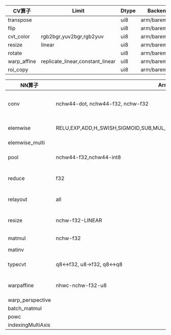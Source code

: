 | CV算子      | Limit                            | Dtype | Backend       |
| ----------- | -------------------------------- | ----- | ------------- |
| transpose   |                                  | ui8   | arm/barematel |
| flip        |                                  | ui8   | arm/barematel |
| cvt_color   | rgb2bgr,yuv2bgr,rgb2yuv          | ui8   | arm/barematel |
| resize      | linear                           | ui8   | arm/barematel |
| rotate      |                                  | ui8   | arm/barematel |
| warp_affine | replicate_linear,constant_linear | ui8   | arm/barematel |
| roi_copy    |                                  | ui8   | arm/barematel |


| NN算子            | Arm64                                                                     | ArmV7                | Barematel                                                                                                                                                    |
| ----------------- | ------------------------------------------------------------------------- | -------------------- | ------------------------------------------------------------------------------------------------------------------------------------------------------------ |
| conv              | nchw44-dot, nchw44-f32, nchw-f32                                          | nchw44-f32, nchw-f32 | nchw44-f32, nchw-f32                                                                                                                                         |
| elemwise          | RELU,EXP,ADD,H_SWISH,SIGMOID,SUB,MUL,TRUE_DIV,FUSE_ADD_RELU,FUSE_MUL_ADD3 | same with Arm64      | RELU,EXP,NEGATE,ROUND,ABS,H_SWISH,LOG,ADD,SUB,MUL,MAX,MIN,LEQ,LT,FLOOR_DIV,TRUE_DIV,FUSE_ADD_RELU,FUSE_ADD_SIGMOID,FUSE_ADD_TANH,FUSE_MUL_ADD3,FUSE_MUL_ADD4 |
| elemwise_multi    |                                                                           |                      | QADD QRELU QADD_AND_RELU                                                                                                                                     |
| pool              | nchw44-f32,nchw44-int8                                                    | same with Arm64      | nchw-f32-int8                                                                                                                                                |
| reduce            | f32                                                                       | same with Arm64      | f32                                                                                                                                                          |
| relayout          | all                                                                       | same with Arm64      | all                                                                                                                                                          |
| resize            | nchw-f32-LINEAR                                                           | same with Arm64      | nchw-f32-LINEAR                                                                                                                                              |
| matmul            | nchw-f32                                                                  | nchw-f32             | nchw-f32                                                                                                                                                     |
| matinv            |                                                                           |                      | nchw-f32                                                                                                                                                     |
| typecvt           | q8<->f32, u8->f32, q8<->q8                                                | same with Arm64      | near all                                                                                                                                                     |
| warpaffine        | nhwc-nchw-f32-u8                                                          | same with Arm64      | nhwc-nchw-f32-u8                                                                                                                                             |
| warp_perspective  |                                                                           |                      | nhwc-nchw-f32-u8                                                                                                                                             |
| batch_matmul      |                                                                           |                      | nchw-f32                                                                                                                                                     |
| powc              |                                                                           |                      | nchw-f32                                                                                                                                                     |
| indexingMultiAxis |                                                                           |                      | f32-i32                                                                                                                                                      |



